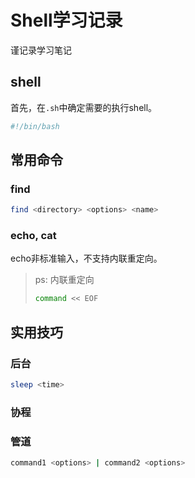 # Shell学习记录

谨记录学习笔记

## shell

首先，在```.sh```中确定需要的执行shell。

```bash
#!/bin/bash
```
## 常用命令

### find

```bash
find <directory> <options> <name>
```

### echo, cat

echo非标准输入，不支持内联重定向。
>ps: 内联重定向
>```bash
>command << EOF
>```

## 实用技巧

### 后台

```bash
sleep <time>
```

### 协程

### 管道

```bash
command1 <options> | command2 <options>
```
